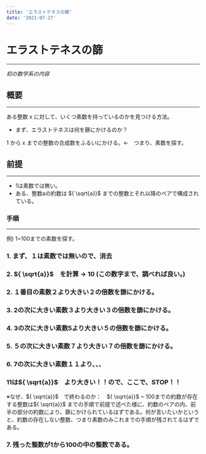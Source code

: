 ```yaml
---
title: 'エラストテネスの篩'
date: '2021-07-27'
---
```


# エラストテネスの篩
---
*初の数学系の内容*

## 概要

---

ある整数 x に対して、いくつ素数を持っているのかを見つける方法。

- まず、エラストテネスは何を篩にかけるのか？

1 から x までの整数の合成数をふるいにかける。←　つまり、素数を探す。

## 前提

---

- 1は素数では無い。
- ある、整数aの約数は ${ \sqrt{a}}$ までの整数とそれ以降のペアで構成されている。

### 手順

---

例) 1~100までの素数を探す。

### 1.  まず、１は素数では無いので、消去

### 2. ${ \sqrt{a}}$　を計算 → 10 (この数字まで、調べれば良い。)

### 2. １番目の素数２より大きい２の倍数を篩にかける。

### 3. 2の次に大きい素数３より大きい３の倍数を篩にかける。

### 4. 3の次に大きい素数5より大きい５の倍数を篩にかける。

### 5. ５の次に大きい素数７より大きい７の倍数を篩にかける。

### 6. 7の次に大きい素数１１より、、、

### 11は${ \sqrt{a}}$　より大きい！！ので、ここで、STOP！！

※なぜ、${ \sqrt{a}}$　で終わるのか：　${ \sqrt{a}}$ ~ 100までの約数が存在する整数は${ \sqrt{a}}$ までの手順で前提で述べた様に、約数のペアの内、前半の部分の約数により、篩にかけられているはずである。何が言いたいかというと、約数の存在しない整数、つまり素数のみこれまでの手順が残されてるはずである。

### 7. 残った整数が1から100の中の整数である。
	